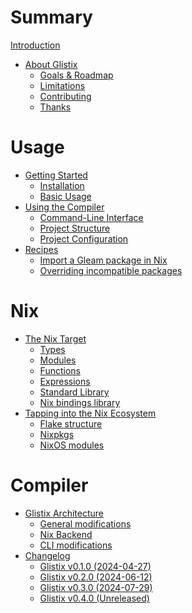 # Summary

[Introduction](README.md)

- [About Glistix](./about/README.md)
    - [Goals & Roadmap](./about/goals-roadmap.md)
    - [Limitations](./about/limitations.md)
    - [Contributing]()
    - [Thanks](./about/thanks.md)

# Usage

- [Getting Started](./getting-started/README.md)
    - [Installation](./getting-started/installation.md)
    - [Basic Usage](./getting-started/basic-usage.md)
- [Using the Compiler](./using-compiler/README.md)
    - [Command-Line Interface](./using-compiler/command-line-interface.md)
    - [Project Structure](./using-compiler/project-structure.md)
    - [Project Configuration](./using-compiler/project-configuration.md)
- [Recipes](./recipes/README.md)
    - [Import a Gleam package in Nix](./recipes/import-in-nix.md)
    - [Overriding incompatible packages](./recipes/overriding-packages.md)

# Nix

- [The Nix Target](./nix/target/README.md)
    - [Types](./nix/target/types.md)
    - [Modules](./nix/target/modules.md)
    - [Functions](./nix/target/functions.md)
    - [Expressions]()
    - [Standard Library](./nix/target/stdlib.md)
    - [Nix bindings library](./nix/target/nix-lib.md)
- [Tapping into the Nix Ecosystem]()
    - [Flake structure]()
    - [Nixpkgs]()
    - [NixOS modules]()

# Compiler

- [Glistix Architecture](./compiler/architecture/README.md)
    - [General modifications](./compiler/architecture/general-modifications.md)
    - [Nix Backend](./compiler/architecture/nix-backend.md)
    - [CLI modifications](./compiler/architecture/cli-modifications.md)
- [Changelog](./compiler/changelog/README.md)
    - [Glistix v0.1.0 (2024-04-27)](./compiler/changelog/v0-1-0.md)
    - [Glistix v0.2.0 (2024-06-12)](./compiler/changelog/v0-2-0.md)
    - [Glistix v0.3.0 (2024-07-29)](./compiler/changelog/v0-3-0.md)
    - [Glistix v0.4.0 (Unreleased)](./compiler/changelog/v0-4-0.md)

